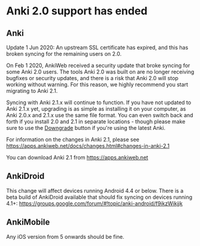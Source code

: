 # Anki 2.0 support has ended

<h2>Anki</h2>

Update 1 Jun 2020: An upstream SSL certificate has expired, and this has broken syncing for the remaining users on 2.0. 

On Feb 1 2020, AnkiWeb received a security update that broke syncing for some Anki 2.0 users. The tools Anki 2.0 was built on are no longer receiving bugfixes or security updates, and there is a risk that Anki 2.0 will stop working without warning. For this reason, we highly recommend you start migrating to Anki 2.1.

Syncing with Anki 2.1.x will continue to function. If you have not updated to Anki 2.1.x yet, upgrading is as simple as installing it on your computer, as Anki 2.0.x and 2.1.x use the same file format. You can even switch back and forth if you install 2.0 and 2.1 in separate locations - though please make sure to use the [Downgrade](https://changes.ankiweb.net/#/) button if you're using the latest Anki.

For information on the changes in Anki 2.1, please see <https://apps.ankiweb.net/docs/changes.html#changes-in-anki-2.1>

You can download Anki 2.1 from <https://apps.ankiweb.net>

<h2>AnkiDroid</h2>

This change will affect devices running Android 4.4 or below. There is a beta build of AnkiDroid available that should fix syncing on devices running 4.1+: <https://groups.google.com/forum/#!topic/anki-android/f9ikzWikjjk>

<h2>AnkiMobile</h2>

Any iOS version from 5 onwards should be fine.
